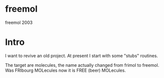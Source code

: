 # freemol
freemol 2003

# Intro

I want to revive an old project. At present I start with some "stubs" routines.

The target are molecules, the name actually changed from frimol to freemol. Was FRIbourg MOLecules now it is FREE (beer) MOLecules.

